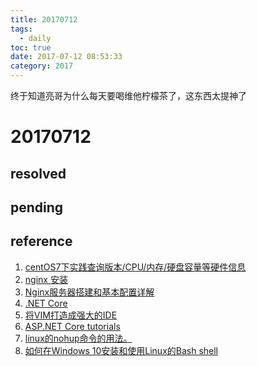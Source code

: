 ```yaml
---
title: 20170712
tags:
  - daily
toc: true
date: 2017-07-12 08:53:33
category: 2017
---
```

终于知道亮哥为什么每天要喝维他柠檬茶了，这东西太提神了
<!--more-->

# 20170712

## resolved

## pending

## reference

1. [centOS7下实践查询版本/CPU/内存/硬盘容量等硬件信息][0]
2. [nginx 安装][1]
3. [Nginx服务器搭建和基本配置详解][2]
4. [.NET Core][3]
5. [将VIM打造成强大的IDE][4]
6. [ASP.NET Core tutorials][5]
7. [linux的nohup命令的用法。][6]
8. [如何在Windows 10安装和使用Linux的Bash shell][7]

[0]:http://blog.csdn.net/dream_broken/article/details/52883883
[1]:http://www.linuxidc.com/Linux/2016-09/134907.htm
[2]:http://www.jb51.net/article/72527.htm
[3]:https://docs.microsoft.com/zh-cn/dotnet/core/
[4]:http://blog.csdn.net/windeal3203/article/details/40071641
[5]:https://docs.microsoft.com/zh-cn/aspnet/core/tutorials/
[6]:http://www.cnblogs.com/allenblogs/archive/2011/05/19/2051136.html
[7]:http://jingyan.baidu.com/article/e73e26c0be8b6624adb6a7ba.html